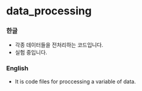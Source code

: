 # data_processing

### 한글

* 각종 데이터들을 전처리하는 코드입니다.
* 실험 중입니다.

### English
* It is code files for proccessing a variable of data.
